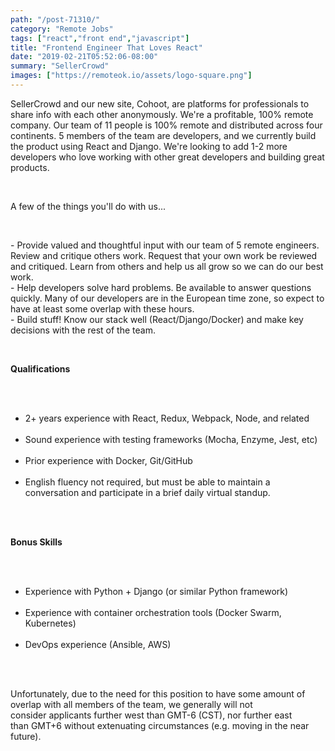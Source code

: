 ```yaml
---
path: "/post-71310/"
category: "Remote Jobs"
tags: ["react","front end","javascript"]
title: "Frontend Engineer That Loves React"
date: "2019-02-21T05:52:06-08:00"
summary: "SellerCrowd"
images: ["https://remoteok.io/assets/logo-square.png"]
---
```


<p>SellerCrowd and our new site, Cohoot, are platforms for professionals to share info with each other anonymously. We're a profitable, 100% remote company. Our team of 11 people is 100% remote and distributed across four continents. 5 members of the team are developers, and we currently build the product using React and Django. We're looking to add 1-2 more developers who love&nbsp;working with other great developers and building great products.</p><br /><p>A few of the things you'll do with us...</p><br /><p>- Provide valued and thoughtful input with&nbsp;our team of 5 remote engineers. Review and critique others work. Request that your own work be reviewed and critiqued. Learn from others and help us all grow so we can do our best work.&nbsp;<br>- Help developers solve hard problems. Be available to answer questions quickly. Many of our developers are in the European time zone, so expect to have at least some overlap with these hours.<br>- Build stuff! Know our stack well (React/Django/Docker) and make key decisions with the rest of the team.&nbsp;</p><br /><p><strong>Qualifications</strong></p><br /><ul><br /><li>2+ years&nbsp;experience with React, Redux, Webpack, Node, and related</li><br /><li>Sound experience&nbsp;with testing frameworks (Mocha, Enzyme, Jest, etc)</li><br /><li>Prior experience with Docker, Git/GitHub</li><br /><li>English fluency not required, but must be able to maintain a conversation and participate in a brief daily virtual standup.</li><br /></ul><br /><p><strong>Bonus Skills</strong></p><br /><ul><br /><li>Experience with Python + Django (or similar Python framework)</li><br /><li>Experience with container orchestration tools (Docker Swarm, Kubernetes)</li><br /><li>DevOps experience (Ansible, AWS)</li><br /></ul><br /><p>Unfortunately, due to the need for this position to have some amount of overlap with all members of the team, we generally will not consider&nbsp;applicants further west than GMT-6 (CST), nor further east than&nbsp;GMT+6&nbsp;without extenuating circumstances (e.g. moving in the near future).</p>
